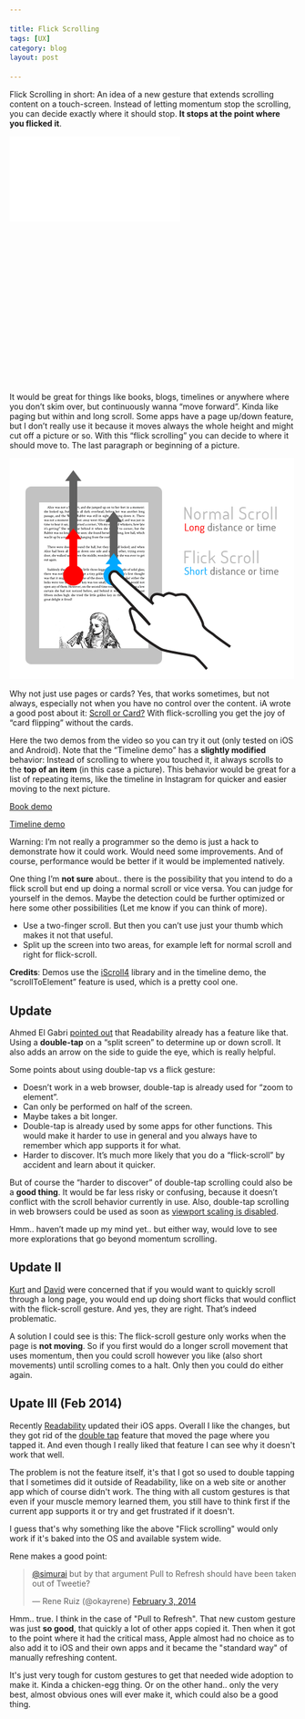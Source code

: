 ```yaml
---

title: Flick Scrolling
tags: [UX]
category: blog
layout: post

---
```


Flick Scrolling in short: An idea of a new gesture that extends scrolling content on a touch-screen. Instead of letting momentum stop the scrolling, you can decide exactly where it should stop. __It stops at the point where you flicked it__.

<div class="video-wrapper" style="padding-bottom: 56%;">
    <iframe class="video" src="//player.vimeo.com/video/49375288?title=0&amp;byline=0&amp;portrait=0" frameborder="0" webkitallowfullscreen mozallowfullscreen allowfullscreen></iframe>
</div>

It would be great for things like books, blogs, timelines or anywhere where you don’t skim over, but continuously wanna “move forward”. Kinda like paging but within and long scroll. Some apps have a page up/down feature, but I don’t really use it because it moves always the whole height and might cut off a picture or so. With this “flick scrolling” you can decide to where it should move to. The last paragraph or beginning of a picture.

![Flick scrolling illustration](/img/posts/flick-scroll.gif)

Why not just use pages or cards? Yes, that works sometimes, but not always, especially not when you have no control over the content. iA wrote a good post about it: [Scroll or Card?](http://informationarchitects.net/blog/ipad-scroll-or-card/) With flick-scrolling you get the joy of “card flipping” without the cards.

Here the two demos from the video so you can try it out (only tested on iOS and Android). Note that the “Timeline demo” has a __slightly modified__ behavior: Instead of scrolling to where you touched it, it always scrolls to the __top of an item__ (in this case a picture). This behavior would be great for a list of repeating items, like the timeline in Instagram for quicker and easier moving to the next picture.

[Book demo](http://archive.simurai.com/lab/flick-scroll/book/)

[Timeline demo](http://archive.simurai.com/lab/flick-scroll/timeline/)

Warning: I’m not really a programmer so the demo is just a hack to demonstrate how it could work. Would need some improvements. And of course, performance would be better if it would be implemented natively.

One thing I’m __not sure__ about.. there is the possibility that you intend to do a flick scroll but end up doing a normal scroll or vice versa. You can judge for yourself in the demos. Maybe the detection could be further optimized or here some other possibilities (Let me know if you can think of more).

* Use a two-finger scroll. But then you can’t use just your thumb which makes it not that useful.
* Split up the screen into two areas, for example left for normal scroll and right for flick-scroll.

__Credits__: Demos use the [iScroll4](http://cubiq.org/iscroll-4) library and in the timeline demo, the “scrollToElement” feature is used, which is a pretty cool one.


## Update
Ahmed El Gabri [pointed out](https://twitter.com/ahmedelgabri/status/247112692157009921) that Readability already has a feature like that. Using a __double-tap__ on a “split screen” to determine up or down scroll. It also adds an arrow on the side to guide the eye, which is really helpful.

Some points about using double-tap vs a flick gesture:

* Doesn’t work in a web browser, double-tap is already used for “zoom to element”.
* Can only be performed on half of the screen.
* Maybe takes a bit longer.
* Double-tap is already used by some apps for other functions. This would make it harder to use in general and you always have to remember which app supports it for what.
* Harder to discover. It’s much more likely that you do a “flick-scroll” by accident and learn about it quicker.

But of course the “harder to discover” of double-tap scrolling could also be a __good thing__. It would be far less risky or confusing, because it doesn’t conflict with the scroll behavior currently in use. Also, double-tap scrolling in web browsers could be used as soon as [viewport scaling is disabled](http://stackoverflow.com/questions/4389932/how-do-you-disable-viewport-zooming-on-mobile-safari).

Hmm.. haven’t made up my mind yet.. but either way, would love to see more explorations that go beyond momentum scrolling.


## Update II
[Kurt](https://twitter.com/damenleeturks/status/246261588611461120) and [David](https://twitter.com/desandro/status/248095894828883968) were concerned that if you would want to quickly scroll through a long page, you would end up doing short flicks that would conflict with the flick-scroll gesture. And yes, they are right. That’s indeed problematic.

A solution I could see is this: The flick-scroll gesture only works when the page is __not moving__. So if you first would do a longer scroll movement that uses momentum, then you could scroll however you like (also short movements) until scrolling comes to a halt. Only then you could do either again.


## Upate III (Feb 2014)

Recently [Readability](https://readability.com/) updated their iOS apps. Overall I like the changes, but they got rid of the [double tap](https://vimeo.com/45460682) feature that moved the page where you tapped it. And even though I really liked that feature I can see why it doesn't work that well.

The problem is not the feature itself, it's that I got so used to double tapping that I sometimes did it outside of Readability, like on a web site or another app which of course didn't work. The thing with all custom gestures is that even if your muscle memory learned them, you still have to think first if the current app supports it or try and get frustrated if it doesn't.

I guess that's why something like the above "Flick scrolling" would only work if it's baked into the OS and available system wide.

Rene makes a good point:

<blockquote class="twitter-tweet" data-conversation="none" lang="en"><p><a href="https://twitter.com/simurai">@simurai</a> but by that argument Pull to Refresh should have been taken out of Tweetie?</p>&mdash; Rene Ruiz (@okayrene) <a href="https://twitter.com/okayrene/statuses/430134841603268608">February 3, 2014</a></blockquote>
<script async src="//platform.twitter.com/widgets.js" charset="utf-8"></script>

Hmm.. true. I think in the case of "Pull to Refresh". That new custom gesture was just __so good__, that quickly a lot of other apps copied it. Then when it got to the point where it had the critical mass, Apple almost had no choice as to also add it to iOS and their own apps and it became the "standard way" of manually refreshing content.

It's just very tough for custom gestures to get that needed wide adoption to make it. Kinda a chicken-egg thing. Or on the other hand.. only the very best, almost obvious ones will ever make it, which could also be a good thing.
